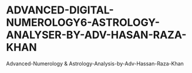 # ADVANCED-DIGITAL-NUMEROLOGY6-ASTROLOGY-ANALYSER-BY-ADV-HASAN-RAZA-KHAN
Advanced-Numerology &amp; Astrology-Analysis-by-Adv-Hassan-Raza-Khan
